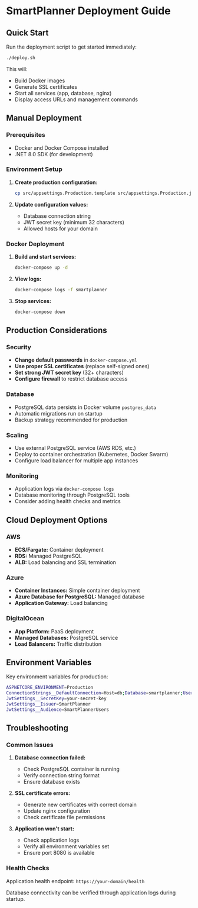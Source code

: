 # SmartPlanner Deployment Guide

## Quick Start

Run the deployment script to get started immediately:

```bash
./deploy.sh
```

This will:
- Build Docker images
- Generate SSL certificates
- Start all services (app, database, nginx)
- Display access URLs and management commands

## Manual Deployment

### Prerequisites

- Docker and Docker Compose installed
- .NET 8.0 SDK (for development)

### Environment Setup

1. **Create production configuration:**
   ```bash
   cp src/appsettings.Production.template src/appsettings.Production.json
   ```

2. **Update configuration values:**
   - Database connection string
   - JWT secret key (minimum 32 characters)
   - Allowed hosts for your domain

### Docker Deployment

1. **Build and start services:**
   ```bash
   docker-compose up -d
   ```

2. **View logs:**
   ```bash
   docker-compose logs -f smartplanner
   ```

3. **Stop services:**
   ```bash
   docker-compose down
   ```

## Production Considerations

### Security

- **Change default passwords** in `docker-compose.yml`
- **Use proper SSL certificates** (replace self-signed ones)
- **Set strong JWT secret key** (32+ characters)
- **Configure firewall** to restrict database access

### Database

- PostgreSQL data persists in Docker volume `postgres_data`
- Automatic migrations run on startup
- Backup strategy recommended for production

### Scaling

- Use external PostgreSQL service (AWS RDS, etc.)
- Deploy to container orchestration (Kubernetes, Docker Swarm)
- Configure load balancer for multiple app instances

### Monitoring

- Application logs via `docker-compose logs`
- Database monitoring through PostgreSQL tools
- Consider adding health checks and metrics

## Cloud Deployment Options

### AWS
- **ECS/Fargate:** Container deployment
- **RDS:** Managed PostgreSQL
- **ALB:** Load balancing and SSL termination

### Azure
- **Container Instances:** Simple container deployment
- **Azure Database for PostgreSQL:** Managed database
- **Application Gateway:** Load balancing

### DigitalOcean
- **App Platform:** PaaS deployment
- **Managed Databases:** PostgreSQL service
- **Load Balancers:** Traffic distribution

## Environment Variables

Key environment variables for production:

```bash
ASPNETCORE_ENVIRONMENT=Production
ConnectionStrings__DefaultConnection=Host=db;Database=smartplanner;Username=user;Password=pass
JwtSettings__SecretKey=your-secret-key
JwtSettings__Issuer=SmartPlanner
JwtSettings__Audience=SmartPlannerUsers
```

## Troubleshooting

### Common Issues

1. **Database connection failed:**
   - Check PostgreSQL container is running
   - Verify connection string format
   - Ensure database exists

2. **SSL certificate errors:**
   - Generate new certificates with correct domain
   - Update nginx configuration
   - Check certificate file permissions

3. **Application won't start:**
   - Check application logs
   - Verify all environment variables set
   - Ensure port 8080 is available

### Health Checks

Application health endpoint: `https://your-domain/health`

Database connectivity can be verified through application logs during startup.
